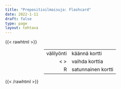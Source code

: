 ```yaml
---
title: "Prepositioilmaisuja: Flashcard"
date: 2022-1-11
draft: false
type: page
layout: tehtava
---
```

{{< rawhtml >}}
<link rel="stylesheet" type="text/css" href="/css/flashcard1.css"/>
<html>
 <body>
  <div id="cardArea"></div>
  <div id="lukumaara"></div>
  <div id="buttonArea" class="grid grid-cols-3"></div>

<div id="nappaimet" class="hidden lg:block" style="text-align:center; margin:0 auto; width:50%;"> 
<table>
  <tr>
    <td style="text-align:end;">välilyönti</td>
    <td>käännä kortti</td>
  </tr>
  <tr>
    <td style="text-align:end;">< ></td>
    <td>vaihda korttia</td>
  </tr>
  <tr>
    <td style="text-align:end;">R</td>
    <td>satunnainen kortti</td>
</table>

</div>

 </body>
</html>

<script> 
$(document).ready(function() {

  var currentQuestion = 0;
  var qbank = [
	["__ all - ollenkaan", "at all - ollenkaan"], 
	["__ any rate - joka tapauksessa", "at any rate - joka tapauksessa"], 
	["__ a discount - alennuksella", "at a discount - alennuksella"], 
	["__ face value - sellaisenaan, suoralta kädeltä, (jättää) omaan arvoonsa", "at face value - sellaisenaan, suoralta kädeltä, (jättää) omaan arvoonsa"], 
	["__ first sight - ensi silmäyksellä", "at first sight - ensi silmäyksellä"], 
	["__ full speed - täyttä vauhtia", "at full speed - täyttä vauhtia"], 
	["__ a glance - silmäyksellä", "at a glance - silmäyksellä"], 
	["__ hand - käsillä", "at hand - käsillä"], 
	["__ last - vihdoin", "at last - vihdoin"], 
	["__ least - ainakin", "at least - ainakin"], 
	["__ a low price - halvalla", "at a low price - halvalla"], 
	["__ once - heti", "at once - heti"], 
	["__ present - nykyisin, tällä hetkellä", "at present - nykyisin, tällä hetkellä"], 
	["__ random - sattumanvaraisesti", "at random - sattumanvaraisesti"], 
	["__ the same time - samanaikaisesti", "at the same time - samanaikaisesti"], 
	["__ work - töissä", "at work - töissä"], 
  ["__ accident - vahingossa", "by accident - vahingossa"], 
	["__ air/land/sea - lentäen/maitse/meritse", "by air/land/sea - lentäen/maitse/meritse"], 
	["__ all means - kaikin mokomin", "by all means - kaikin mokomin"], 
	["__ and __ - vähitellen", "by and by - vähitellen"], 
	["__ and large - suurin piirtein", "by and large - suurin piirtein"], 
	["__ day / __ night - päivin/öin", "by day / by night - päivin/öin"], 
	["__ chance - sattumalta", "by chance - sattumalta"], 
	["__ heart - ulkomuistista", "by heart - ulkomuistista"], 
	["__ law - lain mukaan", "by law - lain mukaan"], 
	["__ mistake - erehdyksessä", "by mistake - erehdyksessä"], 
	["__ nature - luonteeltaan", "by nature - luonteeltaan"], 
	["__ no means - ei mitenkään", "by no means - ei mitenkään"], 
	["__ the way - sivumennen sanoen", "by the way - sivumennen sanoen"]
  ["__ all that - kaikesta siitä huolimatta", "for all that - kaikesta siitä huolimatta"], 
	["__ certain/sure - varmasti", "for certain/sure - varmasti"], 
	["__ example/instance - esimerkiksi", "for example/instance - esimerkiksi"], 
	["__ free - ilmaiseksi", "for free - ilmaiseksi"], 
	["__ fun - huvin vuoksi", "for fun - huvin vuoksi"], 
	["__ good - lopullisesti", "for good - lopullisesti"], 
	["__ a reason - syystä", "for a reason - syystä"], 
	["__ once - kerrankin", "for once - kerrankin"], 
	["__ sale - myytävänä", "for sale - myytävänä"],
  ["__ advance - etukäteen", "in advance - etukäteen"], 
	["__ brief - lyhyesti", "in brief - lyhyesti"], 
	["__ common - yhteistä", "in common - yhteistä"], 
	["__ debt - velkaa", "in debt - velkaa"], 
	["__ fact - itse asiassa", "in fact - itse asiassa"], 
	["__ a hurry - kiireessä", "in a hurry - kiireessä"], 
	["__ a loud/low voice - kovalla/hiljaisella äänellä", "in a loud/low voice - kovalla/hiljaisella äänellä"], 
	["__ any case - joka tapauksessa", "in any case - joka tapauksessa"], 
	["__ general - yleensä", "in general - yleensä"], 
	["__ the long run - ajan mittaan", "in the long run - ajan mittaan"], 
	["__ love - rakastunut", "in love - rakastunut"], 
	["__ office - virassa", "in office - virassa"], 
	["__ other words - toisin sanoen", "in other words - toisin sanoen"], 
	["__ my opinion - mielestäni", "in my opinion - mielestäni"], 
	["__ practice - käytännössä", "in practice - käytännössä"], 
	["__ private - yksityisesti", "in private - yksityisesti"], 
	["__ progress - käynnissä, meneillään", "in progress - käynnissä, meneillään"], 
	["__ public - julkisesti", "in public - julkisesti"], 
	["__ sight - näköpiirissä", "in sight - näköpiirissä"], 
	["__ theory - teoriassa", "in theory - teoriassa"], 
	["__ vain - turhaan", "in vain - turhaan"], 
	["__ a way - tavallaan", "in a way - tavallaan"],
  ["__ and __ - loputtomiin", "on and on - loputtomiin"], 
	["__ average - keskimäärin", "on average - keskimäärin"], 
	["__ credit - luotolla", "on credit - luotolla"], 
	["__ business - työasioissa", "on business - työasioissa"], 
	["__ holiday/vacation - lomalla", "on holiday/vacation - lomalla"], 
	["__ no account - ei missään tapauksessa", "on no account - ei missään tapauksessa"], 
	["__ offer - myytävänä, tarjouksessa", "on offer - myytävänä, tarjouksessa"], 
	["__ purpose - tahallaan", "on purpose - tahallaan"], 
	["__ a regular basis - säännöllisesti", "on a regular basis - säännöllisesti"], 
	["__ second thought(s) - tarkemmin ajatellen", "on second thought(s) - tarkemmin ajatellen"], 
	["__ strike - lakossa", "on strike - lakossa"], 
	["__ the contrary - päinvastoin", "on the contrary - päinvastoin"], 
	["__ the other hand - toisaalta", "on the other hand - toisaalta"], 
	["__ the whole - kaiken", "on the whole - kaiken"],
  ["__ all appearances - kaikesta päätellen", "to all appearances - kaikesta päätellen"], 
	["__ and fro - edestakaisin", "to and fro - edestakaisin"], 
	["__ my annoyance/horror - harmikseni, kauhukseni", "to my annoyance/horror - harmikseni, kauhukseni"], 
	["__ my delight - ilokseni", "to my delight - ilokseni"], 
	["__ my mind - mielestäni", "to my mind - mielestäni"], 
	["__ my surprise - hämmästyksekseni", "to my surprise - hämmästyksekseni"], 
	["__ my taste - minun makuuni", "to my taste - minun makuuni"], 
  ["according __ - jonkun mukaan", "according to - jonkun mukaan"], 
	["along __ - jonkun mukana, ohella", "along with - jonkun mukana, ohella"], 
	["apart __ - lukuun ottamatta", "apart from - lukuun ottamatta"], 
	["__ __ - mitä tulee", "as to/for - mitä tulee"], 
	["because __ - jonkin vuoksi, takia", "because of - jonkin vuoksi, takia"], 
	["__ means __ - jonkun avulla", "by means of - jonkun avulla"], 
	["due __ - jonkin johdosta", "due to - jonkin johdosta"], 
	["except __ - paitsi, lukuun ottamatta", "except for - paitsi, lukuun ottamatta"], 
	["__ accordance __ - jonkin mukaisesti", "in accordance with - jonkin mukaisesti,"], 
	["__ addition __ - jonkin lisäksi", "in addition to - jonkin lisäksi"], 
	["__ comparison __ - johonkin verrattuna", "in comparison with - johonkin verrattuna"], 
	["__ relation __ - suhteessa johonkin", "in relation to - suhteessa johonkin"], 
	["__ terms __ - mitä johonkin tulee", "in terms of - mitä johonkin tulee"], 
	["__ spite __ - jostakin huolimatta", "in spite of - jostakin huolimatta"], 
	["instead __ - jonkin sijasta", "instead of - jonkin sijasta"], 
	["__ account __ - jonkin vuoksi/perusteella", "on account of - jonkin vuoksi/perusteella"], 
	["__ top __ - lisäksi, päällä", "on top of - lisäksi, päällä"], 
	["owing __ - jonkin johdosta", "owing to - jonkin johdosta"], 
	["regardless __ - jostakin huolimatta", "regardless of - jostakin huolimatta"], 
	["thanks __ - jonkun ansiosta", "thanks to - jonkun ansiosta"], 
	["__ regard __ - jonkin suhteen", "with regard to - jonkin suhteen"], 
  ];


  qbank = shufflee(qbank);
  beginActivity();
  edellinen();
  random();
  seuraava();
  kortinVaihto();

  	$("#teema1").on("mousedown", function(){
	currentQuestion = 0;
    beginActivity();
    })
    $("#teema2").on("mousedown", function(){
    currentQuestion = 83;
    beginActivity();
    })
    $("#teema3").on("mousedown", function(){
    currentQuestion = 162;
    beginActivity();
    })
    $("#teema4").on("mousedown", function(){
    currentQuestion = 245;
    beginActivity();
    })

  window.addEventListener('keydown', (e) => {
    if (e.keyCode === 32 && e.target === document.body) {
      e.preventDefault();
    }
  });

  document.body.onkeydown = function(event) {
    event = event || window.event;
    var keycode = event.charCode || event.keyCode;
    if (keycode === 37 && currentQuestion > 0) {
      currentQuestion--;
      beginActivity();
    }

    if (keycode === 82) {
      var randomNumber = Math.floor(Math.random() * qbank.length);
      currentQuestion = randomNumber;
      beginActivity();
    }

    if (keycode === 39 && currentQuestion < qbank.length - 1) {
      currentQuestion++;
      beginActivity();
    }

    if (keycode === 32) {
      var parentDiv = document.getElementById("cardArea");
      var childDiv = document.getElementById("card1");
      if (parentDiv.contains(childDiv)) {
        $("#cardArea").empty()
        $("#cardArea").append('<div id="card2" class="card">' + qbank[currentQuestion][1] + '</div>')
        $("#card2").css("background-color", "#00473c")
      } else {
        $("#cardArea").empty()
        $("#cardArea").append('<div id="card1" class="card">' + qbank[currentQuestion][0] + '</div>')
        $("#card1").css("background-color", "#1F2937")
      }
    }

  }
 	function beginActivity() {
    $("#cardArea").empty();
    $("#cardArea").append('<div id="card1" class="card">' + qbank[currentQuestion][0] + '</div>');
    $("#card1").css("background-color", "#1F2937");
    $("#lukumaara").empty();
    var korttia = document.createElement('div')
    korttia.innerHTML = currentQuestion + 1 + " / " + qbank.length;
    document.getElementById('lukumaara').appendChild(korttia);
  }

  function kortinVaihto() {
    $("#cardArea").on("click", function() {
      var parentDiv = document.getElementById("cardArea");
      var childDiv = document.getElementById("card1");
      if (parentDiv.contains(childDiv)) {
        $("#cardArea").empty()
        $("#cardArea").append('<div id="card2" class="card">' + qbank[currentQuestion][1] + '</div>')
        $("#card2").css("background-color", "#00473c")
      } else {
        $("#cardArea").empty()
        $("#cardArea").append('<div id="card1" class="card">' + qbank[currentQuestion][0] + '</div>')
        $("#card1").css("background-color", "#1F2937")
      }
    })
  }

for (var a=[],i=0;i<102;++i) a[i]=i;

function shufflee(array) {
  var tmp, current, top = array.length;
  if(top) while(--top) {
    current = Math.floor(Math.random() * (top + 1));
    tmp = array[current];
    array[current] = array[top];
    array[top] = tmp;
  }
  return array;
}

  function edellinen() {
    $("#buttonArea").append('<div id="prevButton">Edellinen</div>');
    $("#prevButton").on("click", function() {
      if (currentQuestion > 0) {
        currentQuestion--;
        beginActivity();
      }
    })
  }

  function random() {
    $("#buttonArea").append('<div id="random">Random</div>');
    $("#random").on("click", function() {
      var randomNumber = Math.floor(Math.random() * qbank.length);
      currentQuestion = randomNumber;
      beginActivity();
    })
  }

  function seuraava() {
    $("#buttonArea").append('<div id="nextButton">Seuraava</div>');
    $("#nextButton").on("click", function() {
      if (currentQuestion < qbank.length - 1) {
        currentQuestion++;
        beginActivity();
      }
    })
  }
})
</script>

{{< /rawhtml >}}